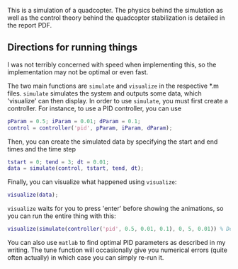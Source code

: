 This is a simulation of a quadcopter. The physics behind the simulation as well as the control theory behind the quadcopter stabilization is detailed in the report PDF. 

Directions for running things
---
I was not terribly concerned with speed when implementing this, so the implementation may not be optimal or even fast.

The two main functions are `simulate` and `visualize` in the respective *.m files. `simulate` simulates the system and outputs some data, which 'visualize' can then display. In order to use `simulate`, you must first create a controller. For instance, to use a PID controller, you can use

```matlab
pParam = 0.5; iParam = 0.01; dParam = 0.1;
control = controller('pid', pParam, iParam, dParam);
```

Then, you can create the simulated data by specifying the start and end times and the time step

```matlab
tstart = 0; tend = 3; dt = 0.01;
data = simulate(control, tstart, tend, dt);
```

Finally, you can visualize what happened using `visualize`:

```matlab
visualize(data);
```

`visualize` waits for you to press 'enter' before showing the animations, so you can run the entire thing with this:

```matlab
visualize(simulate(controller('pid', 0.5, 0.01, 0.1), 0, 5, 0.01)) % Don't forget to press Enter/Return
```

You can also use `matlab` to find optimal PID parameters as described in my writing. The tune function will occasionally give you numerical errors (quite often actually) in which case you can simply re-run it.
